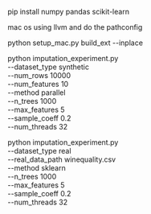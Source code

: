 pip install numpy pandas scikit-learn

mac os using llvm and do the pathconfig

python setup_mac.py build_ext --inplace




python imputation_experiment.py \
    --dataset_type synthetic \
    --num_rows 10000 \
    --num_features 10 \
    --method parallel \
    --n_trees 1000 \
    --max_features 5 \
    --sample_coeff 0.2 \
    --num_threads 32 

python imputation_experiment.py \
    --dataset_type real \
    --real_data_path winequality.csv\
    --method sklearn \
    --n_trees 1000 \
    --max_features 5 \
    --sample_coeff 0.2 \
    --num_threads 32 
